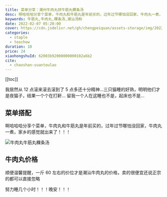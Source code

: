 ```yaml
---
title: 菜单分享：潮州牛肉丸拼牛筋丸粿条汤
desc: 啊哈哈哈分享个菜单，牛肉丸和牛筋丸是年前买的，过年过节哪怕没回家，牛肉丸一煮，家乡的感觉就出来了！！！
keywords: 牛筋丸,牛肉丸,粿条汤,潮汕汤粉
date: 2022-02-07 05:20:00
cover: https://cdn.jsdelivr.net/gh/chengpeiquan/assets-storage/img/2022/02/20220214005726.jpg
categories:
  - staple
  - teochew
duration: 10
price: 24
xiaohongshuId: 62003b92000000000102a6b2
cite:
  - chaoshan-suantoulao
---
```


[[toc]]

我居然从 12 点滚来滚去滚到了 5 点多还十分精神…三只猫睡的好熟，明明他们才是夜猫子，结果一个个在打鼾… 留我一个人在这睡也不是，起床也不是…

## 菜单搭配

啊哈哈哈分享个菜单，牛肉丸和牛筋丸是年前买的，过年过节哪怕没回家，牛肉丸一煮，家乡的感觉就出来了！！！

![牛肉丸牛筋丸粿条汤](https://cdn.jsdelivr.net/gh/chengpeiquan/assets-storage/img/2022/02/20220214005734.jpg)

## 牛肉丸价格

顺便温馨提醒，一斤 60 左右的价位才是潮汕牛肉丸的价格，卖的很便宜还说正宗的都可以直接忽略

努力睡几个小时！！！晚安！！！
